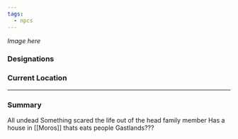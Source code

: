```yaml
---
tags:
  - npcs
---
```

*Image here*

### Designations


### Current Location


___
### Summary
All undead
Something scared the life out of the head family member
Has a house in [[Moros]] thats eats people
Gastlands???